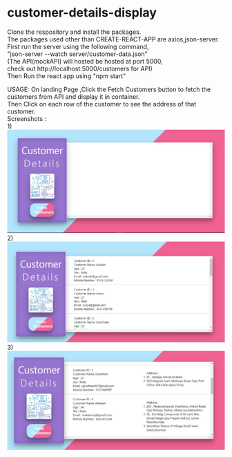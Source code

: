 # customer-details-display

Clone the respository and install the packages.<br>
The packages used other than CREATE-REACT-APP are axios,json-server.<br>
First run the server using the following command,<br>
	"json-server --watch server/customer-data.json"<br>
(The API(mockAPI) will hosted  be hosted at port 5000,<br>
  check out http://localhost:5000/customers for API)<br>
Then Run the react app using  "npm start"<br>

USAGE:
On landing Page ,Click the Fetch Customers button to fetch the customers from API and display it in container.<br>
Then Click on each row of the customer to see the address of that customer.<br>
Screenshots : <br>
1)
![alt text](https://github.com/Prasannashri/customer-details-display/blob/master/scs-1.JPG)
2)
![alt text](https://github.com/Prasannashri/customer-details-display/blob/master/scs-2.JPG)
3)
![alt text](https://github.com/Prasannashri/customer-details-display/blob/master/scs-3.JPG)
